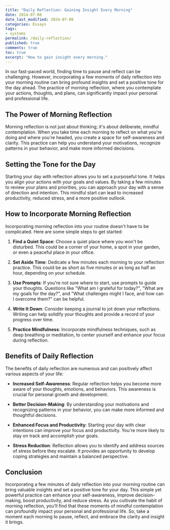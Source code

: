 ```yaml
---
title: "Daily Reflection: Gaining Insight Every Morning"
date: 2014-07-08
date_last_modified: 2024-07-09
categories: Essays
tags: 
- systems
permalink: /daily-reflection/
published: true
comments: true
toc: true
excerpt: "How to gain insight every morning."
---
```

In our fast-paced world, finding time to pause and reflect can be challenging. However, incorporating a few moments of daily reflection into your morning routine can bring profound insights and set a positive tone for the day ahead. The practice of morning reflection, where you contemplate your actions, thoughts, and plans, can significantly impact your personal and professional life.

## The Power of Morning Reflection
Morning reflection is not just about thinking; it's about deliberate, mindful contemplation. When you take time each morning to reflect on what you're doing and where you're headed, you create a space for self-awareness and clarity. This practice can help you understand your motivations, recognize patterns in your behavior, and make more informed decisions.

## Setting the Tone for the Day
Starting your day with reflection allows you to set a purposeful tone. It helps you align your actions with your goals and values. By taking a few minutes to review your plans and priorities, you can approach your day with a sense of direction and intention. This mindful start can lead to increased productivity, reduced stress, and a more positive outlook.

## How to Incorporate Morning Reflection
Incorporating morning reflection into your routine doesn't have to be complicated. Here are some simple steps to get started:

1. **Find a Quiet Space**: Choose a quiet place where you won't be disturbed. This could be a corner of your home, a spot in your garden, or even a peaceful place in your office.

2. **Set Aside Time**: Dedicate a few minutes each morning to your reflection practice. This could be as short as five minutes or as long as half an hour, depending on your schedule.

3. **Use Prompts**: If you're not sure where to start, use prompts to guide your thoughts. Questions like "What am I grateful for today?", "What are my goals for the day?", and "What challenges might I face, and how can I overcome them?" can be helpful.

4. **Write It Down**: Consider keeping a journal to jot down your reflections. Writing can help solidify your thoughts and provide a record of your progress over time.

5. **Practice Mindfulness**: Incorporate mindfulness techniques, such as deep breathing or meditation, to center yourself and enhance your focus during reflection.

## Benefits of Daily Reflection
The benefits of daily reflection are numerous and can positively affect various aspects of your life:

- **Increased Self-Awareness**: Regular reflection helps you become more aware of your thoughts, emotions, and behaviors. This awareness is crucial for personal growth and development.

- **Better Decision-Making**: By understanding your motivations and recognizing patterns in your behavior, you can make more informed and thoughtful decisions.

- **Enhanced Focus and Productivity**: Starting your day with clear intentions can improve your focus and productivity. You're more likely to stay on track and accomplish your goals.

- **Stress Reduction**: Reflection allows you to identify and address sources of stress before they escalate. It provides an opportunity to develop coping strategies and maintain a balanced perspective.

## Conclusion
Incorporating a few minutes of daily reflection into your morning routine can bring valuable insights and set a positive tone for your day. This simple yet powerful practice can enhance your self-awareness, improve decision-making, boost productivity, and reduce stress. As you cultivate the habit of morning reflection, you'll find that these moments of mindful contemplation can profoundly impact your personal and professional life. So, take a moment each morning to pause, reflect, and embrace the clarity and insight it brings.